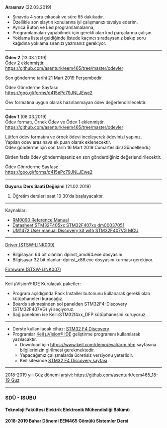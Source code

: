 **Arasınav** (22.03.2019)   
- Sınavda 4 soru çıkacak ve süre 65 dakikadır.  
- Özellikle son slaytın konularına iyi çalışmanızı tavsiye ederim.  
- Ayrıca Buton ve Led programlamalarına,   
- Programlamaları yapabilmek için gerekli olan kod parçalarına çalışın. 
- Yoklama listesi geldiğinde listede kaçıncı sıradaysanız bakıp soru kağıdına yoklama sıranızı yazmanız gerekiyor. 



---   
**Ödev 2** (13.03.2019)   
Ödev 2 eklenmiştir.  
https://github.com/asenturk/eem465/tree/master/odevler   

Son gönderme tarihi 21 Mart 2019 Perşembedir.

Ödev Gönrderme Sayfası:   
https://goo.gl/forms/d415ePc79JNLJEwe2 

Öev formatına uygun olarak hazırlanmayan ödev değerlendirilecektir.

---   


**Ödev 1** (08.03.2019)   
Ödev formatı, Örnek Ödev ve Ödev 1 eklenmiştir.   
https://github.com/asenturk/eem465/tree/master/odevler

Lütfen ödev formatını ve örnek ödevi inceleyerek ödevinizi yapınız.  
Yapılan ödev arasınava ek puan olarak eklenecektir.  
Ödev gönderme için son tarih 16 Mart 2019 Cumartesidir.(Güncellendi.)   

Birden fazla ödev göndermişseniz en son gönderdiğiniz değerlendirilecektir.

Ödev Gönrderme Sayfası:   
https://goo.gl/forms/d415ePc79JNLJEwe2   

---   


**Duyuru: Ders Saati Değişimi** (21.02.2019)   
1. Öğretim dersleri saat 10:30'da başlayacaktır.

---   

Kaynaklar:   
- [RM0090 Reference Manual](https://www.st.com/content/ccc/resource/technical/document/reference_manual/3d/6d/5a/66/b4/99/40/d4/DM00031020.pdf/files/DM00031020.pdf/jcr:content/translations/en.DM00031020.pdf)
- [Datasheet STM32F405xx STM32F407xx dm00037051](https://www.st.com/resource/en/datasheet/dm00037051.pdf)
- [UM1472 User manual Discovery kit with STM32F407VG MCU](https://www.st.com/content/ccc/resource/technical/document/user_manual/70/fe/4a/3f/e7/e1/4f/7d/DM00039084.pdf/files/DM00039084.pdf/jcr:content/translations/en.DM00039084.pdf)


---

[Driver (STSW-LINK009)](https://www.st.com/content/st_com/en/products/development-tools/software-development-tools/stm32-software-development-tools/stm32-utilities/stsw-link009.html)   

- Bilgisayarı 64 bit olanlar: dpinst_amd64.exe dosyasını
- Bilgisayar 32 bit olanlar: dpinst_x86.exe dosyasını kurması gerekiyor.

[Firmware (STSW-LINK007)](https://www.st.com/content/st_com/en/products/development-tools/software-development-tools/stm32-software-development-tools/stm32-programmers/stsw-link007.html)   


---

Keil µVision® IDE Kurulacak paketler:   
* Program açıldığında Pack İnstaller butonunu kullanarak gerekli olan kütüphaneleri kuracağız.
* Boards sekmesinden sol panelden STM32F4-Discovery (STM32F407VG) yi seçiyoruz.
* Sağ panelden ise Keil::STM32f4xx_DFP kütüphanesini kuruyoruz.


---

* Derste kullanılacak cihaz: [STM32 F4 Discovery](https://www.st.com/en/evaluation-tools/stm32f4discovery.html) 
* Programlar [Keil µVision® IDE](http://www2.keil.com/mdk5/uvision/) geliştirme programını kullanılarak yazılacaktır.
  * Download için https://www.keil.com/demo/eval/arm.htm sayfasına bilgilerinizin girilmesi gerekmektedir. 
  * Yapacağımız çalışmalarda ücretisiz  versiyonu yeterlidir. 
  * Keil sitesinde [STM32 F4 Discovery sayfası](https://www.keil.com/boards2/stmicroelectronics/stm32f4_discovery/)

---

2018-2019 yılı Güz dönemi arşivi: https://github.com/asenturk/eem465_18-19_Guz


---

### SDÜ - ISUBU
#### Teknoloji Fakültesi Elektrik Elektronik Mühendisliği Bölümü
#### 2018-2019 Bahar Dönemi EEM465 Gömülü Sistemler Dersi
 
  
